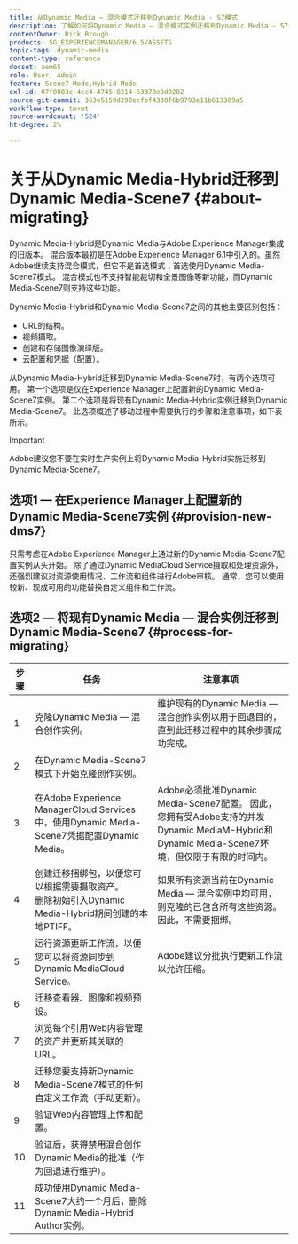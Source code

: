 ```yaml
---
title: 从Dynamic Media — 混合模式迁移到Dynamic Media - S7模式
description: 了解如何将Dynamic Media — 混合模式实例迁移到Dynamic Media - S7模式
contentOwner: Rick Brough
products: SG_EXPERIENCEMANAGER/6.5/ASSETS
topic-tags: dynamic-media
content-type: reference
docset: aem65
role: User, Admin
feature: Scene7 Mode,Hybrid Mode
exl-id: 07f0803c-4ec4-4745-8214-63370e9d0282
source-git-commit: 363e5159d290ecfbf4338f6b9793e11b613389a5
workflow-type: tm+mt
source-wordcount: '524'
ht-degree: 2%

---
```


# 关于从Dynamic Media-Hybrid迁移到Dynamic Media-Scene7 {#about-migrating}

Dynamic Media-Hybrid是Dynamic Media与Adobe Experience Manager集成的旧版本。 混合版本最初是在Adobe Experience Manager 6.1中引入的。虽然Adobe继续支持混合模式，但它不是首选模式；首选使用Dynamic Media-Scene7模式。 混合模式也不支持智能裁切和全景图像等新功能，而Dynamic Media-Scene7则支持这些功能。

Dynamic Media-Hybrid和Dynamic Media-Scene7之间的其他主要区别包括：

* URL的结构。
* 视频摄取。
* 创建和存储图像演绎版。
* 云配置和凭据（配置）。

从Dynamic Media-Hybrid迁移到Dynamic Media-Scene7时，有两个选项可用。 第一个选项是仅在Experience Manager上配置新的Dynamic Media-Scene7实例。 第二个选项是将现有Dynamic Media-Hybrid实例迁移到Dynamic Media-Scene7。 此选项概述了移动过程中需要执行的步骤和注意事项，如下表所示。

>[!IMPORTANT]
>
>Adobe建议您不要在实时生产实例上将Dynamic Media-Hybrid实施迁移到Dynamic Media-Scene7。

## 选项1 — 在Experience Manager上配置新的Dynamic Media-Scene7实例 {#provision-new-dms7}

只需考虑在Adobe Experience Manager上通过新的Dynamic Media-Scene7配置实例从头开始。 除了通过Dynamic MediaCloud Service摄取和处理资源外，还强烈建议对资源使用情况、工作流和组件进行Adobe审核。 通常，您可以使用较新、现成可用的功能替换自定义组件和工作流。

## 选项2 — 将现有Dynamic Media — 混合实例迁移到Dynamic Media-Scene7 {#process-for-migrating}

| 步骤 | 任务 | 注意事项 |
|---|---|---|
| 1 | 克隆Dynamic Media — 混合创作实例。 | 维护现有的Dynamic Media — 混合创作实例以用于回退目的，直到此迁移过程中的其余步骤成功完成。 |
| 2 | 在Dynamic Media-Scene7模式下开始克隆创作实例。 |  |
| 3 | 在Adobe Experience ManagerCloud Services中，使用Dynamic Media-Scene7凭据配置Dynamic Media。 | Adobe必须批准Dynamic Media-Scene7配置。 因此，您拥有受Adobe支持的并发Dynamic MediaM-Hybrid和Dynamic Media-Scene7环境，但仅限于有限的时间内。 |
| 4 | 创建迁移捆绑包，以便您可以根据需要摄取资产。<br>删除初始引入Dynamic Media-Hybrid期间创建的本地PTIFF。 | 如果所有资源当前在Dynamic Media — 混合实例中均可用，则克隆的已包含所有这些资源。 因此，不需要捆绑。 |
| 5 | 运行资源更新工作流，以便您可以将资源同步到Dynamic MediaCloud Service。 | Adobe建议分批执行更新工作流以允许压缩。 |
| 6 | 迁移查看器、图像和视频预设。 |  |
| 7 | 浏览每个引用Web内容管理的资产并更新其关联的URL。 |  |
| 8 | 迁移您要支持新Dynamic Media-Scene7模式的任何自定义工作流（手动更新）。 |  |
| 9 | 验证Web内容管理上传和配置。 |  |
| 10 | 验证后，获得禁用混合创作Dynamic Media的批准（作为回退进行维护）。 |  |
| 11 | 成功使用Dynamic Media-Scene7大约一个月后，删除Dynamic Media-Hybrid Author实例。 |  |
